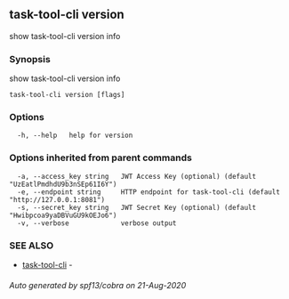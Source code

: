 ## task-tool-cli version

show task-tool-cli version info

### Synopsis

show task-tool-cli version info

```
task-tool-cli version [flags]
```

### Options

```
  -h, --help   help for version
```

### Options inherited from parent commands

```
  -a, --access_key string   JWT Access Key (optional) (default "UzEatlPmdhdU9b3nSEp61I6Y")
  -e, --endpoint string     HTTP endpoint for task-tool-cli (default "http://127.0.0.1:8081")
  -s, --secret_key string   JWT Secret Key (optional) (default "Hwibpcoa9yaDBVuGU9kOEJo6")
  -v, --verbose             verbose output
```

### SEE ALSO

* [task-tool-cli](task-tool-cli.md)	 - 

###### Auto generated by spf13/cobra on 21-Aug-2020
